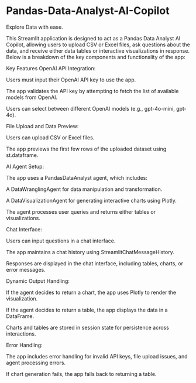 # Pandas-Data-Analyst-AI-Copilot
Explore Data with ease.


This Streamlit application is designed to act as a Pandas Data Analyst AI Copilot, allowing users to upload CSV or Excel files, ask questions about the data, and receive either data tables or interactive visualizations in response. Below is a breakdown of the key components and functionality of the app:

Key Features
OpenAI API Integration:

Users must input their OpenAI API key to use the app.

The app validates the API key by attempting to fetch the list of available models from OpenAI.

Users can select between different OpenAI models (e.g., gpt-4o-mini, gpt-4o).

File Upload and Data Preview:

Users can upload CSV or Excel files.

The app previews the first few rows of the uploaded dataset using st.dataframe.

AI Agent Setup:

The app uses a PandasDataAnalyst agent, which includes:

A DataWranglingAgent for data manipulation and transformation.

A DataVisualizationAgent for generating interactive charts using Plotly.

The agent processes user queries and returns either tables or visualizations.

Chat Interface:

Users can input questions in a chat interface.

The app maintains a chat history using StreamlitChatMessageHistory.

Responses are displayed in the chat interface, including tables, charts, or error messages.

Dynamic Output Handling:

If the agent decides to return a chart, the app uses Plotly to render the visualization.

If the agent decides to return a table, the app displays the data in a DataFrame.

Charts and tables are stored in session state for persistence across interactions.

Error Handling:

The app includes error handling for invalid API keys, file upload issues, and agent processing errors.

If chart generation fails, the app falls back to returning a table.
